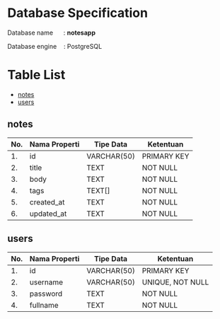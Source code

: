 # Database Specification

Database name &nbsp;&nbsp;&nbsp;&nbsp; : **notesapp**

Database engine &nbsp;&nbsp; : PostgreSQL


# Table List
- [notes](#notes)
- [users](#users)

## notes
| No. | Nama Properti | Tipe Data   | Ketentuan   |
|-----|---------------|-------------|-------------|
| 1.  | id            | VARCHAR(50) | PRIMARY KEY |
| 2.  | title         | TEXT        | NOT NULL    |
| 3.  | body          | TEXT        | NOT NULL    |
| 4.  | tags          | TEXT[]      | NOT NULL    |
| 5.  | created_at    | TEXT        | NOT NULL    |
| 6.  | updated_at    | TEXT        | NOT NULL    |

## users
| No. | Nama Properti | Tipe Data   | Ketentuan        |
|-----|---------------|-------------|------------------|
| 1.  | id            | VARCHAR(50) | PRIMARY KEY      |
| 2.  | username      | VARCHAR(50) | UNIQUE, NOT NULL |
| 3.  | password      | TEXT        | NOT NULL         |
| 4.  | fullname      | TEXT        | NOT NULL         |
